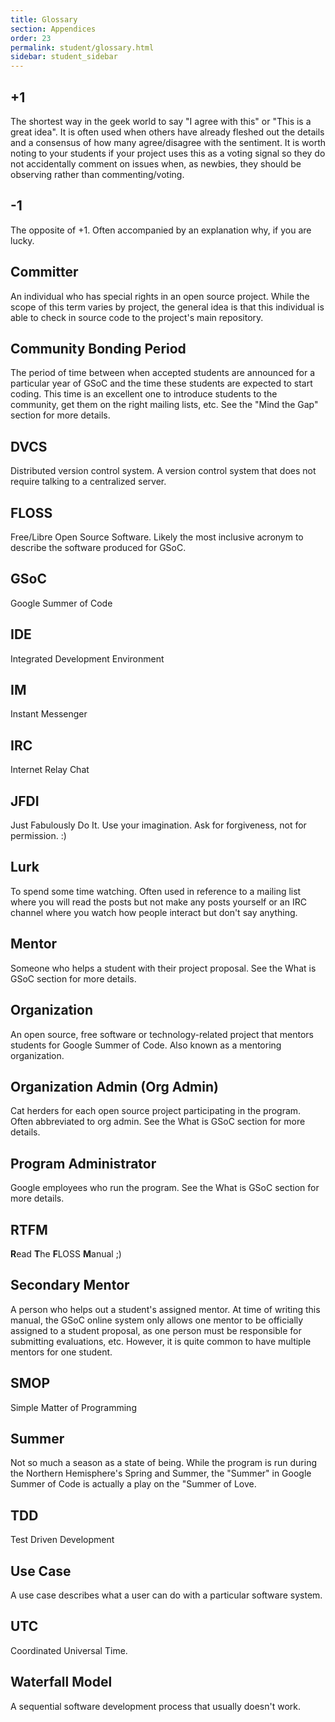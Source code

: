 ```yaml
---
title: Glossary
section: Appendices
order: 23
permalink: student/glossary.html
sidebar: student_sidebar
---
```



## +1

The shortest way in the geek world to say "I agree with this" or "This is a great idea". It is often used when others have already fleshed out the details and a consensus of how many agree/disagree with the sentiment. It is worth noting to your students if your project uses this as a voting signal so they do not accidentally comment on issues when, as newbies, they should be observing rather than commenting/voting.


## -1

The opposite of +1. Often accompanied by an explanation why, if you are lucky.


## Committer

An individual who has special rights in an open source project. While the scope of this term varies by project, the general idea is that this individual is able to check in source code to the project's main repository.


## Community Bonding Period

The period of time between when accepted students are announced for a particular year of GSoC and the time these students are expected to start coding. This time is an excellent one to introduce students to the community, get them on the right mailing lists, etc. See the "Mind the Gap" section for more details.


## DVCS

Distributed version control system. A version control system that does not require talking to a centralized server.


## FLOSS

Free/Libre Open Source Software. Likely the most inclusive acronym to describe the software produced for GSoC.


## GSoC

Google Summer of Code


## IDE

Integrated Development Environment


## IM

Instant Messenger


## IRC

Internet Relay Chat


## JFDI

Just Fabulously Do It. Use your imagination. Ask for forgiveness, not for permission. :)


## Lurk  

To spend some time watching. Often used in reference to a mailing list where you will read the posts but not make any posts yourself or an IRC channel where you watch how people interact but don't say anything. 


## Mentor

Someone who helps a student with their project proposal. See the What is GSoC section for more details.


## Organization

An open source, free software or technology-related project that mentors students for Google Summer of Code. Also known as a mentoring organization.


## Organization Admin (Org Admin)

Cat herders for each open source project participating in the program. Often abbreviated to org admin. See the What is GSoC section for more details.


## Program Administrator

Google employees who run the program. See the What is GSoC section for more details.


## RTFM

**R**ead **T**he **F**LOSS **M**anual ;)


## Secondary Mentor

A person who helps out a student's assigned mentor. At time of writing this manual, the GSoC online system only allows one mentor to be officially assigned to a student proposal, as one person must be responsible for submitting evaluations, etc. However, it is quite common to have multiple mentors for one student.


## SMOP

Simple Matter of Programming


## Summer

Not so much a season as a state of being. While the program is run during the Northern Hemisphere's Spring and Summer, the "Summer" in Google Summer of Code is actually a play on the "Summer of Love.


## TDD

Test Driven Development


## Use Case

A use case describes what a user can do with a particular software system.


## UTC

Coordinated Universal Time. 


## Waterfall Model

A sequential software development process that usually doesn't work.
